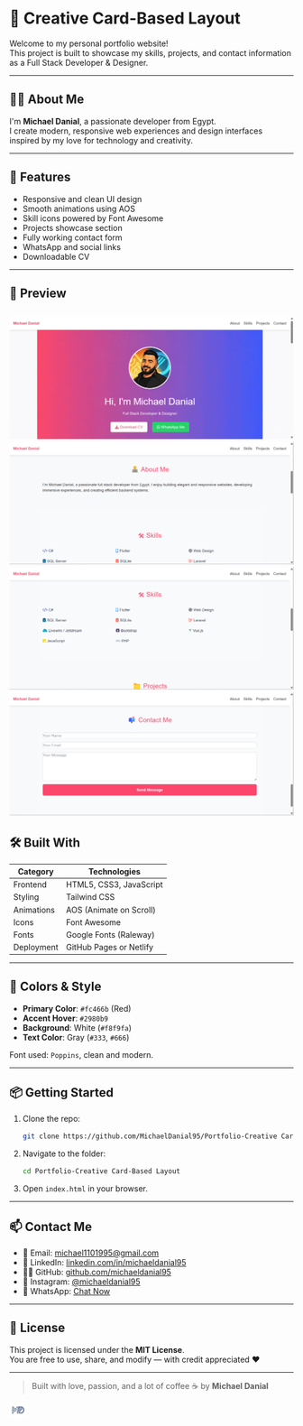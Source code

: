 # 🎨 Creative Card-Based Layout

Welcome to my personal portfolio website!  
This project is built to showcase my skills, projects, and contact information as a Full Stack Developer & Designer.

---

## 👨‍💻 About Me

I'm **Michael Danial**, a passionate developer from Egypt.  
I create modern, responsive web experiences and design interfaces inspired by my love for technology and creativity.

---

## 🚀 Features

- Responsive and clean UI design
- Smooth animations using AOS
- Skill icons powered by Font Awesome
- Projects showcase section
- Fully working contact form
- WhatsApp and social links
- Downloadable CV

---

## 📸 Preview

![Hero Section](assets/img/projects/project2/1.gif)
![Hero Section](assets/img/projects/project2/2.jpg)
![Hero Section](assets/img/projects/project2/3.jpg)
![Hero Section](assets/img/projects/project2/4.jpg)
---

## 🛠️ Built With

| Category     | Technologies                              |
|--------------|--------------------------------------------|
| Frontend     | HTML5, CSS3, JavaScript                    |
| Styling      | Tailwind CSS                               |
| Animations   | AOS (Animate on Scroll)                    |
| Icons        | Font Awesome                               |
| Fonts        | Google Fonts (Raleway)                     |
| Deployment   | GitHub Pages or Netlify                    |

---

## 🎨 Colors & Style

- **Primary Color**: `#fc466b` (Red)
- **Accent Hover**: `#2980b9`
- **Background**: White (`#f8f9fa`)
- **Text Color**: Gray (`#333`, `#666`)

Font used: `Poppins`, clean and modern.

---

## 📦 Getting Started

1. Clone the repo:
   ```bash
   git clone https://github.com/MichaelDanial95/Portfolio-Creative Card-Based Layout.git
   ```

2. Navigate to the folder:
   ```bash
   cd Portfolio-Creative Card-Based Layout
   ```

3. Open `index.html` in your browser.

---

## 📫 Contact Me

- 💌 Email: [michael1101995@gmail.com](mailto:michael1101995@gmail.com)
- 💼 LinkedIn: [linkedin.com/in/michaeldanial95](https://linkedin.com/in/michaeldanial95)
- 🧑‍💻 GitHub: [github.com/michaeldanial95](https://github.com/michaeldanial95)
- 📸 Instagram: [@michaeldanial95](https://www.instagram.com/michaeldanial95/)
- 💬 WhatsApp: [Chat Now](https://wa.me/201095161434)

---

## 📄 License

This project is licensed under the **MIT License**.  
You are free to use, share, and modify — with credit appreciated ❤️

---

> Built with love, passion, and a lot of coffee ☕ by   **Michael Danial**<br>
 <img src="assets/img/logo2.png" alt="Logo" width="30" height="30" class="inline-block rounded-full" />
